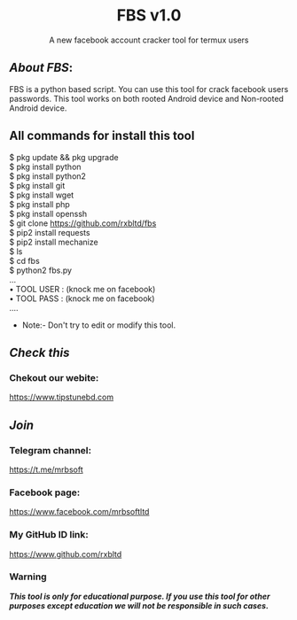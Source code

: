 <h1 align="center">FBS v1.0</h1>
<p align="center">
      A new facebook account cracker tool for termux users
</p>

## ***About FBS***:

FBS is a python based script. You can use this tool for crack facebook users passwords. This tool works on both rooted Android device and Non-rooted Android device.

## All commands for install this tool
$ pkg update && pkg upgrade
<br>
$ pkg install python
<br/>
$ pkg install python2
<br/>
$ pkg install git
<br/>
$ pkg install wget
<br/>
$ pkg install php
<br/>
$ pkg install openssh
<br/>
$ git clone https://github.com/rxbltd/fbs
<br/>
$ pip2 install requests
<br/>
$ pip2 install mechanize
<br/>
$ ls
<br/>
$ cd fbs
<br/>
$ python2 fbs.py
<br/>
...
<br/>
• TOOL USER : (knock me on facebook)
<br/>
• TOOL PASS : (knock me on facebook)
<br/>
....
<br/>

* Note:- Don't try to edit or modify this tool.

## ***Check this***

### Chekout our webite:
https://www.tipstunebd.com

## ***Join***

### Telegram channel:
https://t.me/mrbsoft

### Facebook page:
https://www.facebook.com/mrbsoftltd


### My GitHub ID link:
https://www.github.com/rxbltd

### Warning

***This tool is only for educational purpose. If you use this tool for other purposes except education we will not be responsible in such cases.***

